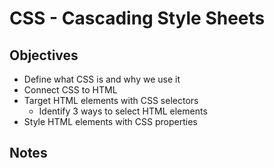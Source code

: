 # CSS - Cascading Style Sheets

## Objectives

- Define what CSS is and why we use it
- Connect CSS to HTML
- Target HTML elements with CSS selectors
  - Identify 3 ways to select HTML elements
- Style HTML elements with CSS properties

## Notes

